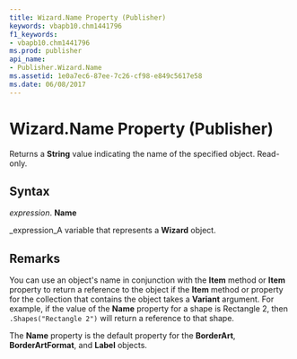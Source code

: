 ```yaml
---
title: Wizard.Name Property (Publisher)
keywords: vbapb10.chm1441796
f1_keywords:
- vbapb10.chm1441796
ms.prod: publisher
api_name:
- Publisher.Wizard.Name
ms.assetid: 1e0a7ec6-87ee-7c26-cf98-e849c5617e58
ms.date: 06/08/2017
---
```



# Wizard.Name Property (Publisher)

Returns a **String** value indicating the name of the specified object. Read-only.


## Syntax

 _expression_. **Name**

 _expression_A variable that represents a **Wizard** object.


## Remarks

You can use an object's name in conjunction with the **Item** method or **Item** property to return a reference to the object if the **Item** method or property for the collection that contains the object takes a **Variant** argument. For example, if the value of the **Name** property for a shape is Rectangle 2, then `.Shapes("Rectangle 2")` will return a reference to that shape.

The **Name** property is the default property for the **BorderArt**, **BorderArtFormat**, and **Label** objects.


